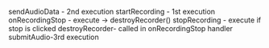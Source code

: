 sendAudioData - 2nd execution
startRecording - 1st execution
onRecordingStop - execute -> destroyRecorder()
stopRecording - execute if stop is clicked
destroyRecorder- called in onRecordingStop handler
submitAudio-3rd execution
